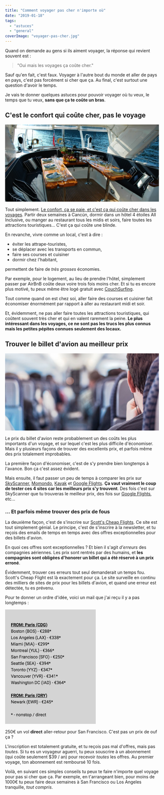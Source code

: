 ```yaml
---
title: "Comment voyager pas cher n'importe où"
date: "2019-01-18"
tags:
  - "astuces"
  - "general"
coverImage: "voyager-pas-cher.jpg"
---
```


Quand on demande au gens si ils aiment voyager, la réponse qui revient souvent est :

> "Oui mais les voyages ça coûte cher."

Sauf qu'en fait, c'est faux. <!--more-->Voyager à l'autre bout du monde et aller de pays en pays, c'est pas forcément si cher que ça. Au final, c'est surtout une question d'avoir le temps.

Je vais te donner quelques astuces pour pouvoir voyager où tu veux, le temps que tu veux, **sans que ça te coûte un bras**.

## C'est le confort qui coûte cher, pas le voyage

![](images/luxe-confort.jpg)

Tout simplement. [Le confort, ça se paie, et c'est ça qui coûte cher dans les voyages](https://tobal.fr/je-suis-minimaliste/). Partir deux semaines à Cancún, dormir dans un hôtel 4 étoiles All Inclusive, ou manger au restaurant tous les midis et soirs, faire toutes les attractions touristiques... C'est ça qui coûte une blinde.

En revanche, vivre comme un local, c'est à dire :

- éviter les attrape-touristes,
- se déplacer avec les transports en commun,
- faire ses courses et cuisiner
- dormir chez l'habitant,

permettent de faire de _très grosses_ économies.

Par exemple, pour le logement, au lieu de prendre l'hôtel, simplement passer par AirBnB coûte deux voire trois fois moins cher. Et si tu es encore plus motivé, tu peux même être logé gratuit avec [CouchSurfing](https://www.couchsurfing.com/).

Tout comme quand on est chez soi, aller faire des courses et cuisiner fait économiser énormément par rapport à aller au restaurant midi et soir.

Et, évidemment, ne pas aller faire toutes les attractions touristiques, qui coûtent souvent très cher et qui en valent rarement la peine. **Le plus intéressant dans les voyages, ce ne sont pas les trucs les plus connus mais les petites pépites connues seulement des locaux.**

## Trouver le billet d'avion au meilleur prix

![](images/classe-voyage.jpg)

Le prix du billet d'avion reste probablement un des coûts les plus importants d'un voyage, et sur lequel c'est les plus difficile d'économiser. Mais il y plusieurs façons de trouver des excellents prix, et parfois même des prix totalement improbables.

La première façon d'économiser, c'est de s'y prendre bien longtemps à l'avance. Bon ça c'est assez évident.

Mais ensuite, il faut passer un peu de temps à comparer les prix sur [SkyScanner](https://www.skyscanner.fr/), [Momondo](https://www.momondo.fr/), [Kayak](https://www.kayak.fr) et [Google Flights](https://www.google.com/flights). **Ça vaut vraiment le coup de tester ces 4 sites car les meilleurs prix s'y trouvent**. Des fois c'est sur SkyScanner que tu trouveras le meilleur prix, des fois sur [Google Flights](https://tobal.fr/trouver-les-meilleurs-prix-de-billet-davion-avec-google-flights/), etc...

### ... Et parfois même trouver des prix de fous

La deuxième façon, c'est de s'inscrire sur [Scott's Cheap Flights](https://scottscheapflights.com/). Ce site est tout simplement génial. Le principe, c'est de s'inscrire à la newsletter, et tu reçois des emails de temps en temps avec des offres exceptionnelles pour des billets d'avion.

En quoi ces offres sont exceptionnelles ? Et bien il s'agit _d'erreurs_ des compagnies aériennes. Les prix sont rentrés par des humains, et **les compagnies sont obligées d'honorer un billet qui a été réservé à un prix erroné**.

Évidemment, trouver ces erreurs tout seul demanderait un temps fou. Scott's Cheap Flight est là exactement pour ça. Le site surveille en continu des milliers de sites de prix pour les billets d'avion, et quand une erreur est détectée, tu es prévenu.

Pour te donner un ordre d'idée, voici un mail que j'ai reçu il y a pas longtemps :

![](images/Image-2018-12-25-at-5.51.39-PM.png)

250€ un vol **direct** aller-retour pour San Francisco. C'est pas un prix de ouf ça ?

L'inscription est totalement gratuite, et tu reçois pas mal d'offres, mais pas _toutes_. Si tu es un voyageur aguerri, tu peux souscrire à un abonnement (qui coûte seulement $39 / an) pour recevoir _toutes_ les offres. Au premier voyage, ton abonnement est remboursé 10 fois.

Voilà, en suivant ces simples conseils tu peux te faire n'importe quel voyage pour pas si cher que ça. Par exemple, en t'arrangeant bien, pour moins de 1000€ tu peux faire deux semaines à San Francisco ou Los Angeles tranquille, _tout compris_.
